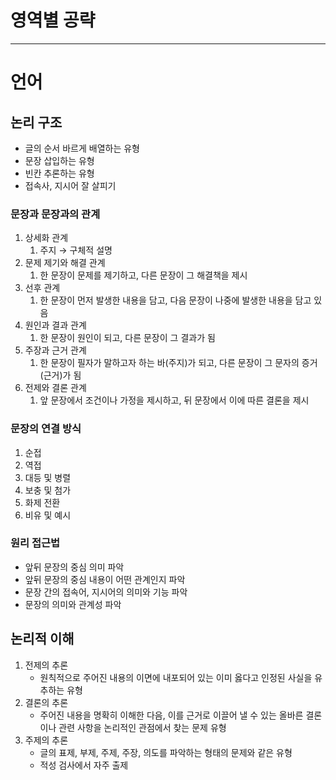 # 영역별 공략

------

# 언어

## 논리 구조

- 글의 순서 바르게 배열하는 유형
- 문장 삽입하는 유형
- 빈칸 추론하는 유형
- 접속사, 지시어 잘 살피기

### 문장과 문장과의 관계

1. 상세화 관계
   1. 주지 → 구체적 설명
2. 문제 제기와 해결 관계
   1. 한 문장이 문제를 제기하고, 다른 문장이 그 해결책을 제시
3. 선후 관계
   1. 한 문장이 먼저 발생한 내용을 담고, 다음 문장이 나중에 발생한 내용을 담고 있음
4. 원인과 결과 관계
   1. 한 문장이 원인이 되고, 다른 문장이 그 결과가 됨
5. 주장과 근거 관계
   1. 한 문장이 필자가 말하고자 하는 바(주지)가 되고, 다른 문장이 그 문자의 증거(근거)가 됨
6. 전제와 결론 관계
   1. 앞 문장에서 조건이나 가정을 제시하고, 뒤 문장에서 이에 따른 결론을 제시

### 문장의 연결 방식

1. 순접
2. 역접
3. 대등 및 병렬
4. 보충 및 첨가
5. 화제 전환
6. 비유 및 예시

### 원리 접근법

- 앞뒤 문장의 중심 의미 파악
- 앞뒤 문장의 중심 내용이 어떤 관계인지 파악
- 문장 간의 접속어, 지시어의 의미와 기능 파악
- 문장의 의미와 관계성 파악

## 논리적 이해

1. 전제의 추론
   - 원칙적으로 주어진 내용의 이면에 내포되어 있는 이미 옳다고 인정된 사실을 유추하는 유형
2. 결론의 추론
   - 주어진 내용을 명확히 이해한 다음, 이를 근거로 이끌어 낼 수 있는 올바른 결론이나 관련 사항을 논리적인 관점에서 찾는 문제 유형
3. 주제의 추론
   - 글의 표제, 부제, 주제, 주장, 의도를 파악하는 형태의 문제와 같은 유형
   - 적성 검사에서 자주 출제